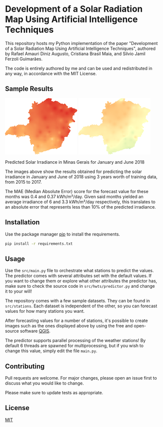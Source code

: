 # Development of a Solar Radiation Map Using Artificial Intelligence Techniques

This repository hosts my Python implementation of the paper "Development of a Solar Radiation Map Using Artificial Intelligence Techniques", authored by Rafael Amauri Diniz Augusto, Cristiana Brasil Maia, and Silvio Jamil Ferzoli Guimarães.

The code is entirely authored by me and can be used and redistributed in any way, in accordance with the MIT License.

## Sample Results

![Predicted Solar Irradiance in Minas Gerais for January 2018](assets/sample_predictions/interpolated_predictions/2018/1.png "Predicted Solar Irradiance in Minas Gerais for January 2018")  ![Predicted Solar Irradiance in Minas Gerais for June 2018](assets/sample_predictions/interpolated_predictions/2018/6.png)

Predicted Solar Irradiance in Minas Gerais for January and June 2018

The images above show the results obtained for predicting the solar irradiance in January and June of 2018 using 3 years worth of training data, from 2015 to 2017.

The MAE (Median Absolute Error) score for the forecast value for these months was 0.4 and 0.37 kWh/m²/day. Given said months yielded an average irradiance of 6 and 3.3 kWh/m²/day respectively, this translates to an absolute error that represents less than 10% of the predicted irradiance. 

## Installation

Use the package manager [pip](https://pip.pypa.io/en/stable/) to install the requirements.

```bash
pip install -r requirements.txt
```

## Usage

Use the ```src/main.py``` file to orchestrate what stations to predict the values. The predictor comes with several attributes set with the default values. If you want to change them or explore what other attributes the predictor has, make sure to check the source code in ```src/hwts/predictor.py``` and change it to your will!

The repository comes with a few sample datasets. They can be found in ```src/stations```. Each dataset is independent of the other, so you can forecast values for how many stations you want.

After forecasting values for a number of stations, it's possible to create images such as the ones displayed above by using the free and open-source software [QGIS](https://qgis.org/en/site/).

The predictor supports parallel processing of the weather stations! By default 6 threads are spawned for multiprocessing, but if you wish to change this value, simply edit the file ```main.py```.

## Contributing
Pull requests are welcome. For major changes, please open an issue first to discuss what you would like to change.

Please make sure to update tests as appropriate.

## License
[MIT](https://choosealicense.com/licenses/mit/)
